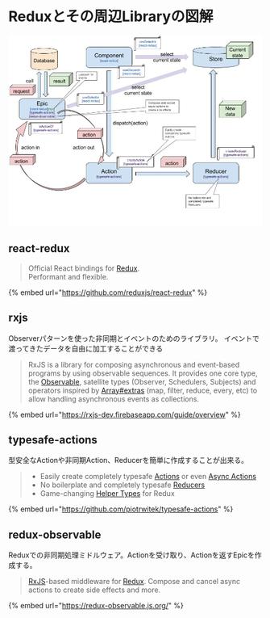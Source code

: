 # Reduxとその周辺Libraryの図解

![](../../.gitbook/assets/image.png)

## react-redux

> Official React bindings for [Redux](https://github.com/reduxjs/redux).  
> Performant and flexible.

{% embed url="https://github.com/reduxjs/react-redux" %}

## rxjs

Observerパターンを使った非同期とイベントのためのライブラリ。 イベントで渡ってきたデータを自由に加工することができる

> RxJS is a library for composing asynchronous and event-based programs by using observable sequences. It provides one core type, the [Observable](https://rxjs-dev.firebaseapp.com/guide/observable), satellite types \(Observer, Schedulers, Subjects\) and operators inspired by [Array\#extras](https://developer.mozilla.org/en-US/docs/Web/JavaScript/New_in_JavaScript/1.6) \(map, filter, reduce, every, etc\) to allow handling asynchronous events as collections.

{% embed url="https://rxjs-dev.firebaseapp.com/guide/overview" %}

## typesafe-actions

型安全なActionや非同期Action、Reducerを簡単に作成することが出来る。

> * Easily create completely typesafe [Actions](https://github.com/piotrwitek/typesafe-actions#action-creators-api) or even [Async Actions](https://github.com/piotrwitek/typesafe-actions#createasyncaction)
> * No boilerplate and completely typesafe [Reducers](https://github.com/piotrwitek/typesafe-actions#reducer-creators-api)
> * Game-changing [Helper Types](https://github.com/piotrwitek/typesafe-actions#type-helpers-api) for Redux

{% embed url="https://github.com/piotrwitek/typesafe-actions" %}

## redux-observable

Reduxでの非同期処理ミドルウェア。Actionを受け取り、Actionを返すEpicを作成する。

> [RxJS](http://github.com/ReactiveX/RxJS)-based middleware for [Redux](http://github.com/reactjs/redux). Compose and cancel async actions to create side effects and more.

{% embed url="https://redux-observable.js.org/" %}











